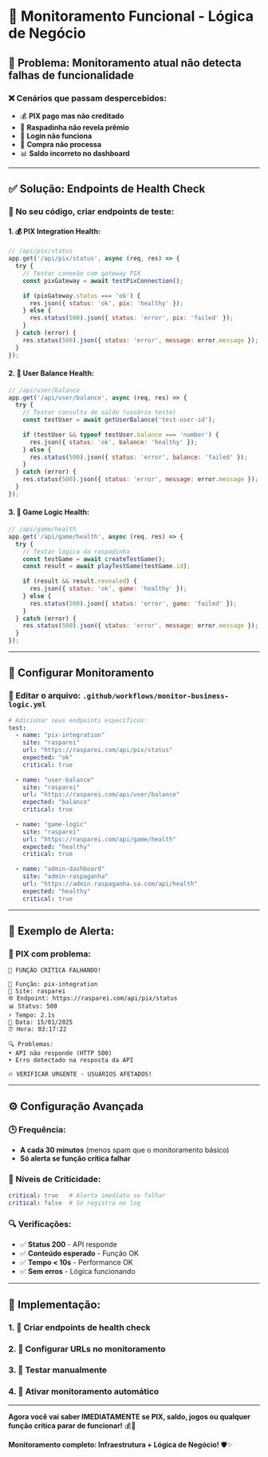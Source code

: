 # 🎯 Monitoramento Funcional - Lógica de Negócio

## 🚨 **Problema:** Monitoramento atual não detecta falhas de funcionalidade

### **❌ Cenários que passam despercebidos:**
- 💰 **PIX pago mas não creditado**
- 🎯 **Raspadinha não revela prêmio**
- 👤 **Login não funciona**
- 🛒 **Compra não processa**
- 📊 **Saldo incorreto no dashboard**

---

## ✅ **Solução: Endpoints de Health Check**

### **🔧 No seu código, criar endpoints de teste:**

#### **1. 💰 PIX Integration Health:**
```javascript
// /api/pix/status
app.get('/api/pix/status', async (req, res) => {
  try {
    // Testar conexão com gateway PIX
    const pixGateway = await testPixConnection();
    
    if (pixGateway.status === 'ok') {
      res.json({ status: 'ok', pix: 'healthy' });
    } else {
      res.status(500).json({ status: 'error', pix: 'failed' });
    }
  } catch (error) {
    res.status(500).json({ status: 'error', message: error.message });
  }
});
```

#### **2. 👤 User Balance Health:**
```javascript
// /api/user/balance
app.get('/api/user/balance', async (req, res) => {
  try {
    // Testar consulta de saldo (usuário teste)
    const testUser = await getUserBalance('test-user-id');
    
    if (testUser && typeof testUser.balance === 'number') {
      res.json({ status: 'ok', balance: 'healthy' });
    } else {
      res.status(500).json({ status: 'error', balance: 'failed' });
    }
  } catch (error) {
    res.status(500).json({ status: 'error', message: error.message });
  }
});
```

#### **3. 🎯 Game Logic Health:**
```javascript
// /api/game/health
app.get('/api/game/health', async (req, res) => {
  try {
    // Testar lógica da raspadinha
    const testGame = await createTestGame();
    const result = await playTestGame(testGame.id);
    
    if (result && result.revealed) {
      res.json({ status: 'ok', game: 'healthy' });
    } else {
      res.status(500).json({ status: 'error', game: 'failed' });
    }
  } catch (error) {
    res.status(500).json({ status: 'error', message: error.message });
  }
});
```

---

## 🎯 **Configurar Monitoramento**

### **📝 Editar o arquivo:** `.github/workflows/monitor-business-logic.yml`

```yaml
# Adicionar seus endpoints específicos:
test:
  - name: "pix-integration"
    site: "rasparei"
    url: "https://rasparei.com/api/pix/status"
    expected: "ok"
    critical: true
    
  - name: "user-balance"
    site: "rasparei" 
    url: "https://rasparei.com/api/user/balance"
    expected: "balance"
    critical: true
    
  - name: "game-logic"
    site: "rasparei"
    url: "https://rasparei.com/api/game/health"
    expected: "healthy"
    critical: true
    
  - name: "admin-dashboard"
    site: "admin-raspaganha"
    url: "https://admin.raspaganha.sa.com/api/health"
    expected: "healthy"
    critical: true
```

---

## 📱 **Exemplo de Alerta:**

### **🚨 PIX com problema:**
```
🚨 FUNÇÃO CRÍTICA FALHANDO!

🎯 Função: pix-integration
🏢 Site: rasparei
🌐 Endpoint: https://rasparei.com/api/pix/status
📊 Status: 500
⚡ Tempo: 2.1s
📅 Data: 15/01/2025
⏰ Hora: 03:17:22

🔍 Problemas:
• API não responde (HTTP 500)
• Erro detectado na resposta da API

🔥 VERIFICAR URGENTE - USUÁRIOS AFETADOS!
```

---

## ⚙️ **Configuração Avançada**

### **🕒 Frequência:**
- **A cada 30 minutos** (menos spam que o monitoramento básico)
- **Só alerta se função crítica falhar**

### **🎯 Níveis de Criticidade:**
```yaml
critical: true   # Alerta imediato se falhar
critical: false  # Só registra no log
```

### **🔍 Verificações:**
- ✅ **Status 200** - API responde
- ✅ **Conteúdo esperado** - Função OK
- ✅ **Tempo < 10s** - Performance OK
- ✅ **Sem erros** - Lógica funcionando

---

## 🚀 **Implementação:**

### **1. 📝 Criar endpoints de health check**
### **2. 🔧 Configurar URLs no monitoramento**
### **3. 🧪 Testar manualmente**
### **4. 🚀 Ativar monitoramento automático**

---

**Agora você vai saber IMEDIATAMENTE se PIX, saldo, jogos ou qualquer função crítica parar de funcionar!** 💰🎯

**Monitoramento completo: Infraestrutura + Lógica de Negócio!** 🛡️✨
